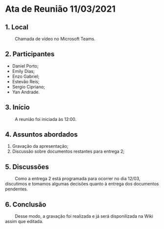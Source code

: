 # Ata de Reunião 11/03/2021

## 1. Local
&emsp;&emsp; Chamada de vídeo no Microsoft Teams.

## 2. Participantes

- Daniel Porto;
- Emily Dias;
- Enzo Gabriel;
- Estevão Reis;
- Sergio Cipriano;
- Yan Andrade.

## 3. Início
&emsp;&emsp; A reunião foi iniciada às 12:00.

## 4. Assuntos abordados

1. Gravação da apresentação;
2. Discussão sobre documentos restantes para entrega 2;

## 5. Discussões
&emsp;&emsp; Como a entrega 2 está programada para ocorrer no dia 12/03, discutimos e tomamos algumas decisões quanto à entrega dos documentos pendentes.

## 6. Conclusão
&emsp;&emsp; Desse modo, a gravação foi realizada e já será disponilizada na Wiki assim que editada.
